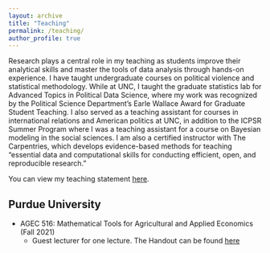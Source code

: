 ```yaml
---
layout: archive
title: "Teaching"
permalink: /teaching/
author_profile: true
---
```


Research plays a central role in my teaching as students improve their analytical skills and master the tools of data analysis through hands-on experience. I have taught undergraduate courses on political violence and statistical methodology. While at UNC, I taught the graduate statistics lab for Advanced Topics in Political Data Science, where my work was recognized by the Political Science Department’s Earle Wallace Award for Graduate Student Teaching. I also served as a teaching assistant for courses in international relations and American politics at UNC, in addition to the ICPSR Summer Program where I was a teaching assistant for a course on Bayesian modeling in the social sciences. I am also a certified instructor with The Carpentries, which develops evidence-based methods for teaching “essential data and computational skills for conducting efficient, open, and reproducible research.”

You can view my teaching statement [here](https://drive.google.com/file/d/1YJ5jEWDVICZ97vVJfC_Sr9OY1hfQg30P/view?usp=sharing).

## Purdue University
* AGEC 516: Mathematical Tools for Agricultural and Applied Economics (Fall 2021)
  - Guest lecturer for one lecture. The Handout can be found [here](https://drive.google.com/file/d/1yOkJ9GyNwSSK1r60BLy8xrRjFktfzeVE/view?usp=sharing)
